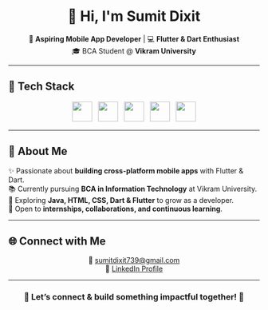 <h1 align="center">👋 Hi, I'm Sumit Dixit</h1>

<p align="center">
  📱 <b>Aspiring Mobile App Developer</b> | 💻 <b>Flutter & Dart Enthusiast</b> <br/>
  🎓 BCA Student @ <b>Vikram University</b>
</p>

---

## 🔧 Tech Stack  

<p align="center">
  <img src="https://cdn.jsdelivr.net/gh/devicons/devicon/icons/flutter/flutter-original.svg" width="40" height="40"/> &nbsp;
  <img src="https://cdn.jsdelivr.net/gh/devicons/devicon/icons/dart/dart-original.svg" width="40" height="40"/> &nbsp;
  <img src="https://cdn.jsdelivr.net/gh/devicons/devicon/icons/java/java-original.svg" width="40" height="40"/> &nbsp;
  <img src="https://cdn.jsdelivr.net/gh/devicons/devicon/icons/html5/html5-original.svg" width="40" height="40"/> &nbsp;
  <img src="https://cdn.jsdelivr.net/gh/devicons/devicon/icons/css3/css3-original.svg" width="40" height="40"/>
</p>

---

## 🎯 About Me  

✨ Passionate about **building cross-platform mobile apps** with Flutter & Dart.  
📚 Currently pursuing **BCA in Information Technology** at Vikram University.  
🚀 Exploring **Java, HTML, CSS, Dart & Flutter** to grow as a developer.  
🤝 Open to **internships, collaborations, and continuous learning**.  

---

## 🌐 Connect with Me  

<p align="center">
  📧 <a href="mailto:sumitdixit739@gmail.com">sumitdixit739@gmail.com</a> <br/>
  🔗 <a href="https://www.linkedin.com/in/sumit-dixit78" target="_blank">LinkedIn Profile</a>
  
</p>

---

<h3 align="center">💬 Let’s connect & build something impactful together! 🚀</h3>
